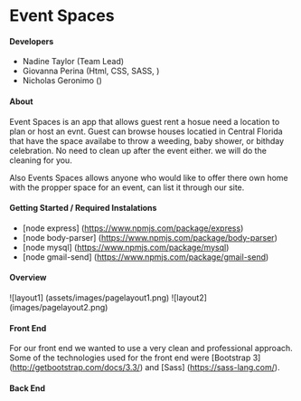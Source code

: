 # Event Spaces

#### Developers
* Nadine Taylor (Team Lead)
* Giovanna Perina (Html, CSS, SASS, )
* Nicholas Geronimo ()

#### About 
Event Spaces is an app that allows guest rent a hosue need a location to plan or host an evnt. Guest can browse houses locatied in Central Florida that have the space availabe to throw a weeding, baby shower, or bithday celebration. No need to clean up after the event either. we will do the cleaning for you. 

Also Events Spaces allows anyone who would like to offer there own home with the propper space for an event, can list it through our site.

#### Getting Started / Required Instalations
* [node express] (https://www.npmjs.com/package/express) 
* [node body-parser] (https://www.npmjs.com/package/body-parser)
* [node mysql] (https://www.npmjs.com/package/mysql)
* [node gmail-send] (https://www.npmjs.com/package/gmail-send)

#### Overview

![layout1] (assets/images/pagelayout1.png)
![layout2] (images/pagelayout2.png)

#### Front End 
For our front end we wanted to use a very clean and professional approach. Some of the technologies used for the front end were [Bootstrap 3] (http://getbootstrap.com/docs/3.3/) and [Sass] (https://sass-lang.com/).

#### Back End 





